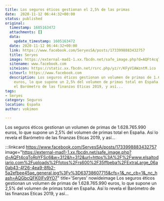 ```yaml
---
title: Los seguros éticos gestionan el 2,5% de las primas
date:  2020-11-12 06:44:32+00:00
status: published
original:
  timestamp: 1605163472
  attachments: []
  data:
    update_timestamp: 1605163472
  date: 2020-11-12 06:44:32+00:00
  link: https://www.facebook.com/SeryesSA/posts/1733998883432757
  title: Seryes
  image: https://external-mad1-1.xx.fbcdn.net/safe_image.php?d=AQFt4cqToRoYFSc6&w=312&h=312&url=https%3A%2F%2Fwww.elsaltodiario.com%2Fuploads%2Ffotos%2Frs600%2F35ffbeba%2FExtraLarge_06a0ab43-4f26-4ea9-8fb2-5a2efbee45ae_general.jpg%3Fv%3D63738607715&cfs=1&_nc_cb=1&_nc_hash=AQGbcQFK0IFv9YO7
  sitename: www.facebook.com
  siteicon: https://static.xx.fbcdn.net/rsrc.php/yz/r/KFyVIAWzntM.ico
  siteurl: https://www.facebook.com
  description: Los seguros éticos gestionan un volumen de primas de 1.628.765.990
    euros, lo que supone un 2,5% del volumen de primas total en España. Así lo revela
    el Barómetro de las finanzas Eticas 2019, y así...
tags:
- Seryes
category: Seguros
location: España
author: vokimon

---
```

Los seguros éticos gestionan un volumen de primas de 1.628.765.990 euros,
lo que supone un 2,5% del volumen de primas total en España.
Así lo revela el Barómetro de las finanzas Eticas 2019, y así...

:::linkcard https://www.facebook.com/SeryesSA/posts/1733998883432757 image="https://external-mad1-1.xx.fbcdn.net/safe_image.php?d=AQFt4cqToRoYFSc6&w=312&h=312&url=https%3A%2F%2Fwww.elsaltodiario.com%2Fuploads%2Ffotos%2Frs600%2F35ffbeba%2FExtraLarge_06a0ab43-4f26-4ea9-8fb2-5a2efbee45ae_general.jpg%3Fv%3D63738607715&cfs=1&_nc_cb=1&_nc_hash=AQGbcQFK0IFv9YO7" title='Seryes' nowideimage
    Los seguros éticos gestionan un volumen de primas de 1.628.765.990 euros, lo que supone un 2,5% del volumen de primas total en España. Así lo revela el Barómetro de las finanzas Eticas 2019, y así...

